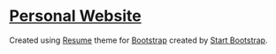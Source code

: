 # [Personal Website](https://vishal.pro)

Created using [Resume](https://startbootstrap.com/template-overviews/resume/) theme for [Bootstrap](http://getbootstrap.com/) created by [Start Bootstrap](http://startbootstrap.com/).